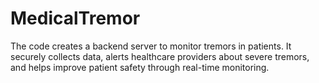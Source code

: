 # MedicalTremor
The code creates a backend server to monitor tremors in patients. It securely collects data, alerts healthcare providers about severe tremors, and helps improve patient safety through real-time monitoring.
